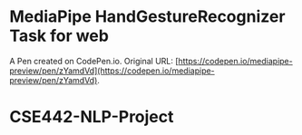 # MediaPipe HandGestureRecognizer Task for web

A Pen created on CodePen.io. Original URL: [https://codepen.io/mediapipe-preview/pen/zYamdVd](https://codepen.io/mediapipe-preview/pen/zYamdVd).

# CSE442-NLP-Project
